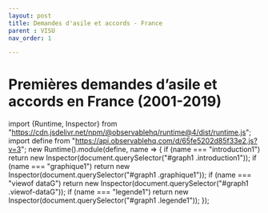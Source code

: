 ```yaml
---
layout: post
title: Demandes d'asile et accords - France
parent : VISU
nav_order: 1

---
```


# Premières demandes d’asile et accords en France (2001-2019)

<div id="graph1">
  <div class="introduction1"></div>
  <div class="viewof-dataG" style="margin-bottom: 0.5em"></div>
  <div class="graphique1"></div>
  <div class="legende1"></div>
</div>

<script type="module">
<script>
  const password = prompt("Veuillez entrer le mot de passe pour accéder à cette page:");
  if (password !== "motdepassedatasile") {
    alert("Mot de passe incorrect !");
    window.location.href = "https://datasile.org/visualisation/graphiques1-20220610.html"; // Redirection si le mot de passe est incorrect
  }
</script>
import {Runtime, Inspector} from "https://cdn.jsdelivr.net/npm/@observablehq/runtime@4/dist/runtime.js";
import define from "https://api.observablehq.com/d/65fe5202d85f33e2.js?v=3";
new Runtime().module(define, name => {
  if (name === "introduction1") return new Inspector(document.querySelector("#graph1 .introduction1"));
  if (name === "graphique1") return new Inspector(document.querySelector("#graph1 .graphique1"));
  if (name === "viewof dataG") return new Inspector(document.querySelector("#graph1 .viewof-dataG"));
  if (name === "legende1") return new Inspector(document.querySelector("#graph1 .legende1"));
});
</script>
